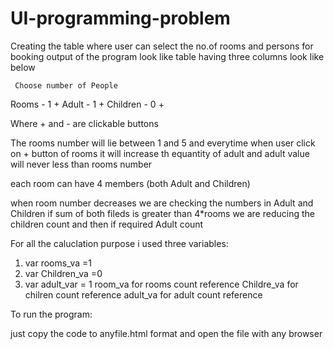 # UI-programming-problem
Creating the table where user can select the no.of rooms and persons for booking 
output of the program look like table having three columns look like below
 
     Choose number of People
  Rooms                       - 1 +
  Adult                       - 1 +
  Children                    - 0 +
  
  Where + and - are clickable buttons
  
  The rooms number will lie between 1 and 5
  and everytime when user click on + button of rooms it will increase th equantity of adult 
  and adult value will never less than rooms number
  
  each room can have 4 members (both Adult and Children)
  
  when room number decreases we are checking the numbers in Adult and Children 
    if sum of both fileds is greater than 4*rooms 
       we are reducing the children count and then if required Adult count
       
 For all the caluclation purpose i used three variables:
   1. var rooms_va =1
   2. var Children_va =0
   3. var adult_var = 1
room_va for rooms count reference
Childre_va for chilren count reference
adult_va for adult count reference




To run the program:

just copy the code to anyfile.html format and open the file with any browser

